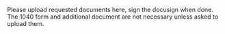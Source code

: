 Please upload requested documents here, sign the docusign when done. The 1040 form and additional document are not necessary unless asked to upload them. 
